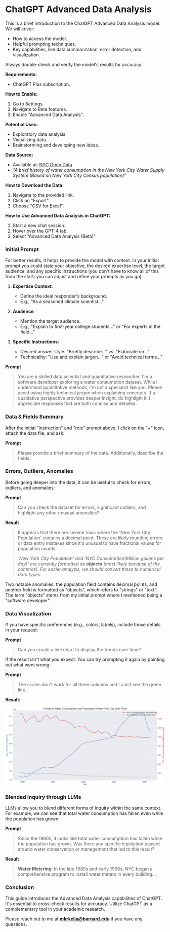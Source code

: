 # ChatGPT Advanced Data Analysis

This is a brief introduction to the ChatGPT Advanced Data Analysis model. We will cover:

- How to access the model.
- Helpful prompting techniques.
- Key capabilities, like data summarization, error detection, and visualization.

Always double-check and verify the model's results for accuracy.


**Requirements:**

- ChatGPT Plus subscription.

**How to Enable:**

1. Go to Settings.
2. Navigate to Beta features.
3. Enable "Advanced Data Analysis".

**Potential Uses:**

- Exploratory data analysis.
- Visualizing data.
- Brainstorming and developing new ideas.

**Data Source:**

- Available at: [NYC Open Data](https://data.cityofnewyork.us/Environment/Water-Consumption-in-the-City-of-New-York/ia2d-e54m)
- *"A brief history of water consumption in the New York City Water Supply System (Based on New York City Census population)"*


**How to Download the Data:**

1. Navigate to the provided link.
2. Click on "Export".
3. Choose "CSV for Excel".

**How to Use Advanced Data Analysis in ChatGPT:**

1. Start a new chat session.
2. Hover over the GPT-4 tab.
3. Select "Advanced Data Analysis (Beta)".

### Initial Prompt

For better results, it helps to provide the model with context. In your initial prompt you could state your objective, the desired expertise level, the target audience, and any specific instructions (you don't have to know all of this from the start; you can adjust and refine your prompts as you go):

1. **Expertise Context**:
   - Define the ideal responder's background. 
   - E.g., "As a seasoned climate scientist..."

2. **Audience**:
   - Mention the target audience.
   - E.g., "Explain to first-year college students..." or "For experts in the field..."

3. **Specific Instructions**:
   - Desired answer style: "Briefly describe..." vs. "Elaborate on..."
   - Technicality: "Use and explain jargon..." or "Avoid technical terms..."


**Prompt**

> You are a skilled data scientist and quantitative researcher. I'm a software developer exploring a water consumption dataset. While I understand quantitative methods, I'm not a specialist like you. Please avoid using highly technical jargon when explaining concepts. If a qualitative perspective provides deeper insight, do highlight it. I appreciate responses that are both concise and detailed.


### Data & Fields Summary 

After the initial "instruction" and "role" prompt above, I click on the "+" icon, attach the data file, and ask: 

**Prompt**
> Please provide a brief summary of the data. Additionally, describe the fields.


### Errors, Outliers, Anomalies

Before going deeper into the data, it can be useful to check for errors, outliers, and anomalies:

**Prompt**
> Can you check the dataset for errors, significant outliers, and highlight any other unusual anomalies?

**Result**
> It appears that there are several rows where the 'New York City Population' contains a decimal point. These are likely rounding errors or data entry mistakes since it's unusual to have fractional values for population counts.

> *'New York City Population' and 'NYC Consumption(Million gallons per day)' are currently formatted as **objects** (most likely because of the commas). For easier analysis, we should convert these to numerical data types.*

Two notable anomalies: the population field contains decimal points, and another field is formatted as "objects", which refers to "strings" or "text". The term "objects" stems from my initial prompt where I mentioned being a "software developer".

### Data Visualization

If you have specific preferences (e.g., colors, labels), include those details in your request:

**Prompt**

> Can you create a line chart to display the trends over time?

If the result isn't what you expect. You can try prompting it again by pointing out what went wrong:

**Prompt**

> The scales don't work for all three columns and I can't see the green line. 

**Result:**

![alt text](chart-1.png "Title")

### Blended Inquiry through LLMs

LLMs allow you to blend different forms of inquiry within the same context. For example, we can see that total water consumption has fallen even while the population has grown. 

**Prompt**
> Since the 1990s, it looks like total water consumption has fallen while the population has grown. Was there any specific legislation passed around water conservation or management that led to this result?

**Result**
> **Water Metering**: In the late 1980s and early 1990s, NYC began a comprehensive program to install water meters in every building...

### Conclusion

This guide introduces the Advanced Data Analysis capabilities of ChatGPT. It's essential to cross-check results for accuracy. Utilize ChatGPT as a complementary tool in your academic research. 

Please reach out to me at **mkrkelja@barnard.edu** if you have any questions. 

